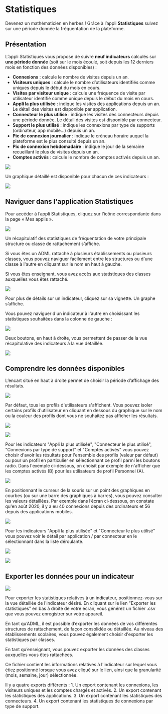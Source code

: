 # Statistiques

Devenez un mathématicien en herbes ! Grâce à l’appli **Statistiques** suivez sur une période donnée la fréquentation de la plateforme.

## Présentation

L’appli Statistiques vous propose de suivre **neuf indicateurs** calculés sur **une période donnée** \(soit sur le mois écoulé, soit depuis les 12 derniers mois en fonction des données disponibles\) :

* **Connexions** : calcule le nombre de visites depuis un an. 
* **Visiteurs uniques** : calcule le nombre d’utilisateurs identifiés comme uniques depuis le début du mois en cours.
* **Visites par visiteur unique** : calcule une fréquence de visite par utilisateur identifié comme unique depuis le début du mois en cours. 
* **Appli la plus utilisée** : indique les visites des applications depuis un an. Le détail des visites est disponible par application. 
* **Connecteur le plus utilisé** : indique les visites des connecteurs depuis une période donnée. Le détail des visites est disponible par connecteur.
* **Support le plus utilisé** : indique les connexions par type de supports \(ordinateur, app mobile…\) depuis un an. 
* **Pic de connexion journalier** : indique le créneau horaire auquel la plateforme est le plus consulté depuis un an.
* **Pic de connexion hebdomadaire** : indique le jour de la semaine recueillant le plus de visites depuis un an. 
* **Comptes activés** : calcule le nombre de comptes activés depuis un an.

![](.gitbook/assets/stats_dashboard.png)

Un graphique détaillé est disponible pour chacun de ces indicateurs :

![](.gitbook/assets/stats_graph_courbes.png)

## Naviguer dans l'application Statistiques

Pour accéder à l’appli Statistiques, cliquez sur l’icône correspondante dans la page « Mes applis ».

![](.gitbook/assets/stats_icone_mes_applis.png)

Un récapitulatif des statistiques de fréquentation de votre principale structure ou classe de rattachement s’affiche.

Si vous êtes un ADML rattaché à plusieurs établissements ou plusieurs classes, vous pouvez naviguer facilement entre les structures ou d'une classe à l'autre en cliquant sur le nom en haut à gauche.

Si vous êtes enseignant, vous avez accès aux statistiques des classes auxquelles vous êtes rattaché.

![](.gitbook/assets/stats_navigation_arbo.png)

Pour plus de détails sur un indicateur, cliquez sur sa vignette. Un graphe s’affiche.

Vous pouvez naviguer d'un indicateur à l'autre en choisissant les statistiques souhaitées dans la colonne de gauche :

![](.gitbook/assets/stats_navigation_side_menu.png)

Deux boutons, en haut à droite, vous permettent de passer de la vue récapitulative des indicateurs à la vue détaillée.

![](.gitbook/assets/stats_boutons_mode_de_vue.png)

## Comprendre les données disponibles

L’encart situé en haut à droite permet de choisir la période d’affichage des résultats.

![](.gitbook/assets/stats_graph_periode_affichage.png)

Par défaut, tous les profils d'utilisateurs s'affichent. Vous pouvez isoler certains profils d'utilisateur en cliquant en dessous du graphique sur le nom ou la couleur des profils dont vous ne souhaitez pas afficher les résultats.

![](.gitbook/assets/stats_graph_masquer_certaines_donnees_1.png)

![](.gitbook/assets/stats_graph_masquer_certaines_donnees_2.png)

Pour les indicateurs "Appli la plus utilisée", "Connecteur le plus utilisé", "Connexions par type de support" et "Comptes activés" vous pouvez choisir d'avoir les résultats pour l'ensemble des profils \(valeur par défaut\) ou pour un profil en particulier en sélectionnant ce profil parmi les boutons radio. Dans l'exemple ci-dessous, on choisit par exemple de n'afficher que les comptes activés \(B\) pour les utilisateurs de profil Personnel \(A\).

![](.gitbook/assets/stats_graph_filtrer_donnees.png)

En positionnant le curseur de la souris sur un point des graphiques en courbes \(ou sur une barre des graphiques à barres\), vous pouvez consulter les valeurs détaillées. Par exemple dans l’écran ci-dessous, on constate qu'en août 2020, il y a eu 40 connexions depuis des ordinateurs et 56 depuis des applications mobiles.

![](.gitbook/assets/stats_graphe_survol_point.png)

Pour les indicateurs "Appli la plus utilisée" et "Connecteur le plus utilisé" vous pouvez voir le détail par application / par connecteur en le sélectionnant dans la liste déroulante.

![](.gitbook/assets/stats_details_appli_connecteur_1.png)

![](.gitbook/assets/stats_details_appli_connecteur_2.png)

## Exporter les données pour un indicateur

![](.gitbook/assets/stats_lien_export.png)

Pour exporter les statistiques relatives à un indicateur, positionnez-vous sur la vue détaillée de l'indicateur désiré. En cliquant sur le lien "Exporter les statistiques" en bas à droite de votre écran, vous générez un fichier .csv que vous pouvez enregistrer sur votre appareil.

En tant qu’ADML, il est possible d’exporter les données de vos différentes structures de rattachement, de façon consolidée ou détaillée. Au niveau des établissements scolaires, vous pouvez également choisir d'exporter les statistiques par classes.

En tant qu’enseignant, vous pouvez exporter les données des classes auxquelles vous êtes rattachées.

Ce fichier contient les informations relatives à l'indicateur sur lequel vous étiez positionné lorsque vous avez cliqué sur le lien, ainsi que la granularité \(mois, semaine, jour\) sélectionnée.

Il y a quatre exports différents : 1. Un export contenant les connexions, les visiteurs uniques et les comptes chargés et activés. 2. Un export contenant les statistiques des applications. 3. Un export contenant les statistiques des connecteurs. 4. Un export contenant les statistiques de connexions par type de support.


